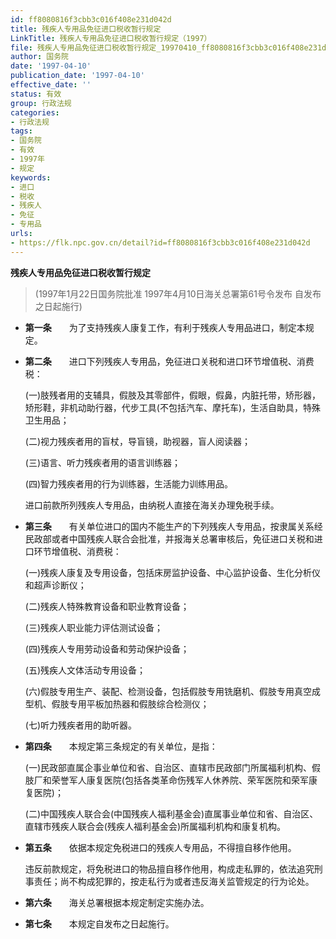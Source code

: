 ```yaml
---
id: ff8080816f3cbb3c016f408e231d042d
title: 残疾人专用品免征进口税收暂行规定
LinkTitle: 残疾人专用品免征进口税收暂行规定（1997）
file: 残疾人专用品免征进口税收暂行规定_19970410_ff8080816f3cbb3c016f408e231d042d.docx
author: 国务院
date: '1997-04-10'
publication_date: '1997-04-10'
effective_date: ''
status: 有效
group: 行政法规
categories:
- 行政法规
tags:
- 国务院
- 有效
- 1997年
- 规定
keywords:
- 进口
- 税收
- 残疾人
- 免征
- 专用品
urls:
- https://flk.npc.gov.cn/detail?id=ff8080816f3cbb3c016f408e231d042d
---
```


**残疾人专用品免征进口税收暂行规定**

> (1997年1月22日国务院批准 1997年4月10日海关总署第61号令发布 自发布之日起施行)

- **第一条**　　为了支持残疾人康复工作，有利于残疾人专用品进口，制定本规定。

- **第二条**　　进口下列残疾人专用品，免征进口关税和进口环节增值税、消费税：

  (一)肢残者用的支辅具，假肢及其零部件，假眼，假鼻，内脏托带，矫形器，矫形鞋，非机动助行器，代步工具(不包括汽车、摩托车)，生活自助具，特殊卫生用品；

  (二)视力残疾者用的盲杖，导盲镜，助视器，盲人阅读器；

  (三)语言、听力残疾者用的语言训练器；

  (四)智力残疾者用的行为训练器，生活能力训练用品。

  进口前款所列残疾人专用品，由纳税人直接在海关办理免税手续。

- **第三条**　　有关单位进口的国内不能生产的下列残疾人专用品，按隶属关系经民政部或者中国残疾人联合会批准，并报海关总署审核后，免征进口关税和进口环节增值税、消费税：

  (一)残疾人康复及专用设备，包括床房监护设备、中心监护设备、生化分析仪和超声诊断仪；

  (二)残疾人特殊教育设备和职业教育设备；

  (三)残疾人职业能力评估测试设备；

  (四)残疾人专用劳动设备和劳动保护设备；

  (五)残疾人文体活动专用设备；

  (六)假肢专用生产、装配、检测设备，包括假肢专用铣磨机、假肢专用真空成型机、假肢专用平板加热器和假肢综合检测仪；

  (七)听力残疾者用的助听器。

- **第四条**　　本规定第三条规定的有关单位，是指：

  (一)民政部直属企事业单位和省、自治区、直辖市民政部门所属福利机构、假肢厂和荣誉军人康复医院(包括各类革命伤残军人休养院、荣军医院和荣军康复医院)；

  (二)中国残疾人联合会(中国残疾人福利基金会)直属事业单位和省、自治区、直辖市残疾人联合会(残疾人福利基金会)所属福利机构和康复机构。

- **第五条**　　依据本规定免税进口的残疾人专用品，不得擅自移作他用。

  违反前款规定，将免税进口的物品擅自移作他用，构成走私罪的，依法追究刑事责任；尚不构成犯罪的，按走私行为或者违反海关监管规定的行为论处。

- **第六条**　　海关总署根据本规定制定实施办法。

- **第七条**　　本规定自发布之日起施行。
